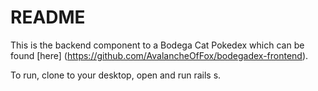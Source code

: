 # README

This is the backend component to a Bodega Cat Pokedex which can be found [here] (https://github.com/AvalancheOfFox/bodegadex-frontend).

To run, clone to your desktop, open and run rails s. 
